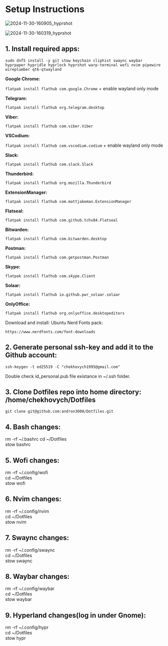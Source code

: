 # Setup Instructions

![2024-11-30-160905_hyprshot](https://github.com/user-attachments/assets/525d6004-a27f-41de-baf3-c961bb1d36f1)

![2024-11-30-160319_hyprshot](https://github.com/user-attachments/assets/c2a715d8-5823-437b-bd6a-cea5085d143e)

## 1. Install required apps:

`sudo dnf5 install -y git stow keychain cliphist swaync waybar hyprpaper hypridle hyprlock hyprshot warp-terminal wofi nvim pipewire wireplumber qt6-qtwayland`

<b>Google Chrome:</b>

`flatpak install flathub com.google.Chrome` + enable wayland only mode

<b>Telegram:</b>

`flatpak install flathub org.telegram.desktop`

<b>Viber:</b>

`flatpak install flathub com.viber.Viber`

<b>VSCodium:</b>

`flatpak install flathub com.vscodium.codium` + enable wayland only mode

<b>Slack:</b>

`flatpak install flathub com.slack.Slack`

<b>Thunderbird:</b>

`flatpak install flathub org.mozilla.Thunderbird`

<b>ExtensionManager:</b>

`flatpak install flathub com.mattjakeman.ExtensionManager`

<b>Flatseal:</b>

`flatpak install flathub com.github.tchx84.Flatseal`

<b>Bitwarden:</b>

`flatpak install flathub com.bitwarden.desktop`

<b>Postman:</b>

`flatpak install flathub com.getpostman.Postman`

<b>Skype:</b>

`flatpak install flathub com.skype.Client`

<b>Solaar:</b>

`flatpak install flathub io.github.pwr_solaar.solaar`

<b>OnlyOffice:</b>

`flatpak install flathub org.onlyoffice.desktopeditors`

Download and install: Ubuntu Nerd Fonts pack:

`https://www.nerdfonts.com/font-downloads`

## 2. Generate personal ssh-key and add it to the Github account:

`ssh-keygen -t ed25519 -C "chekhovych1995@gmail.com"`

Double check id_personal.pub file existance in ~/.ssh folder.

## 3. Clone Dotfiles repo into home directory: /home/chekhovych/Dotfiles

`git clone git@github.com:andron3000/Dotfiles.git`

## 4. Bash changes:

rm -rf ~/.bashrc
cd ~/Dotfiles \
stow bashrc

## 5. Wofi changes:

rm -rf ~/.config/wofi \
cd ~/Dotfiles \
stow wofi

## 6. Nvim changes:

rm -rf ~/.config/nvim \
cd ~/Dotfiles \
stow nvim

## 7. Swaync changes:

rm -rf ~/.config/swaync \
cd ~/Dotfiles \
stow swaync

## 8. Waybar changes:

rm -rf ~/.config/waybar \
cd ~/Dotfiles \
stow waybar

## 9. Hyperland changes(log in under Gnome):

rm -rf ~/.config/hypr \
cd ~/Dotfiles \
stow hypr
